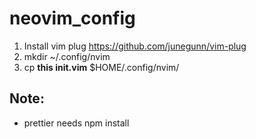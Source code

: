 # neovim_config

1. Install vim plug https://github.com/junegunn/vim-plug
2. mkdir  ~/.config/nvim
3. cp __this init.vim__ $HOME/.config/nvim/

## Note:
- prettier needs npm install
